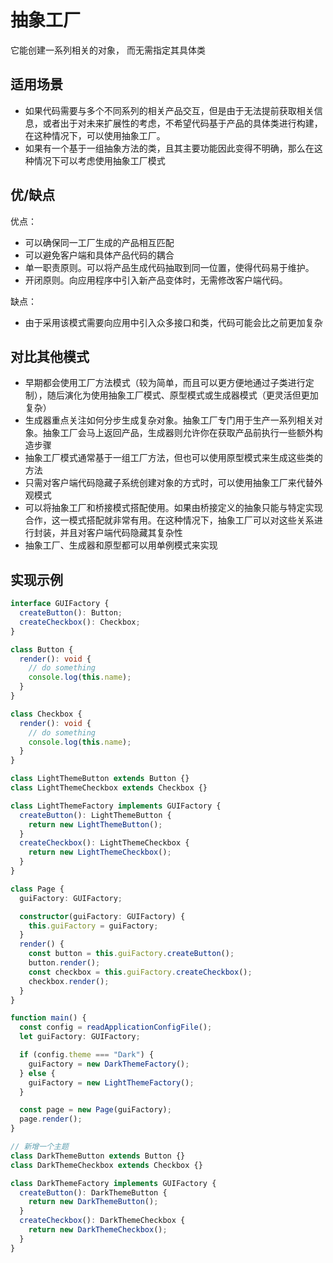 # 抽象工厂

它能创建一系列相关的对象， 而无需指定其具体类

## 适用场景

- 如果代码需要与多个不同系列的相关产品交互，但是由于无法提前获取相关信息，或者出于对未来扩展性的考虑，不希望代码基于产品的具体类进行构建，在这种情况下，可以使用抽象工厂。
- 如果有一个基于一组抽象方法的类，且其主要功能因此变得不明确，那么在这种情况下可以考虑使用抽象工厂模式

## 优/缺点

优点：

- 可以确保同一工厂生成的产品相互匹配
- 可以避免客户端和具体产品代码的耦合
- 单一职责原则。可以将产品生成代码抽取到同一位置，使得代码易于维护。
- 开闭原则。向应用程序中引入新产品变体时，无需修改客户端代码。

缺点：

- 由于采用该模式需要向应用中引入众多接口和类，代码可能会比之前更加复杂

## 对比其他模式

- 早期都会使用工厂方法模式（较为简单，而且可以更方便地通过子类进行定制），随后演化为使用抽象工厂模式、原型模式或生成器模式（更灵活但更加复杂）
- 生成器重点关注如何分步生成复杂对象。抽象工厂专门用于生产一系列相关对象。抽象工厂会马上返回产品，生成器则允许你在获取产品前执行一些额外构造步骤
- 抽象工厂模式通常基于一组工厂方法，但也可以使用原型模式来生成这些类的方法
- 只需对客户端代码隐藏子系统创建对象的方式时，可以使用抽象工厂来代替外观模式
- 可以将抽象工厂和桥接模式搭配使用。如果由桥接定义的抽象只能与特定实现合作，这一模式搭配就非常有用。在这种情况下，抽象工厂可以对这些关系进行封装，并且对客户端代码隐藏其复杂性
- 抽象工厂、生成器和原型都可以用单例模式来实现

## 实现示例

```ts
interface GUIFactory {
  createButton(): Button;
  createCheckbox(): Checkbox;
}

class Button {
  render(): void {
    // do something
    console.log(this.name);
  }
}

class Checkbox {
  render(): void {
    // do something
    console.log(this.name);
  }
}

class LightThemeButton extends Button {}
class LightThemeCheckbox extends Checkbox {}

class LightThemeFactory implements GUIFactory {
  createButton(): LightThemeButton {
    return new LightThemeButton();
  }
  createCheckbox(): LightThemeCheckbox {
    return new LightThemeCheckbox();
  }
}

class Page {
  guiFactory: GUIFactory;

  constructor(guiFactory: GUIFactory) {
    this.guiFactory = guiFactory;
  }
  render() {
    const button = this.guiFactory.createButton();
    button.render();
    const checkbox = this.guiFactory.createCheckbox();
    checkbox.render();
  }
}

function main() {
  const config = readApplicationConfigFile();
  let guiFactory: GUIFactory;

  if (config.theme === "Dark") {
    guiFactory = new DarkThemeFactory();
  } else {
    guiFactory = new LightThemeFactory();
  }

  const page = new Page(guiFactory);
  page.render();
}

// 新增一个主题
class DarkThemeButton extends Button {}
class DarkThemeCheckbox extends Checkbox {}

class DarkThemeFactory implements GUIFactory {
  createButton(): DarkThemeButton {
    return new DarkThemeButton();
  }
  createCheckbox(): DarkThemeCheckbox {
    return new DarkThemeCheckbox();
  }
}
```
